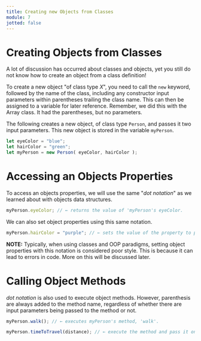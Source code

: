 ```yaml
---
title: Creating new Objects from Classes
module: 7
jotted: false
---
```


# Creating Objects from Classes

A lot of discussion has occurred about classes and objects, yet you still do not know how to create an object from a class definition!

To create a new object "of class type _X_", you need to call the `new` keyword, followed by the name of the class, including any constructor input parameters within parentheses trailing the class name. This can then be assigned to a variable for later reference.  Remember, we did this with the Array class.  It had the parentheses, but no parameters.

The following creates a new object, of class type `Person`, and passes it two input parameters. This new object is stored in the variable `myPerson`.

```js
let eyeColor = "blue";
let hairColor = "green";
let myPerson = new Person( eyeColor, hairColor );
```

# Accessing an Objects Properties

To access an objects properties, we will use the same "_dot notation_" as we learned about with objects data structures.

```js
myPerson.eyeColor; // ← returns the value of 'myPerson's eyeColor.
```

We can also set object properties using this same notation.

```js
myPerson.hairColor = "purple"; // ← sets the value of the property to purple
```

**NOTE:** Typically, when using classes and OOP paradigms, setting object properties with this notation is considered poor style. This is because it can lead to errors in code. More on this will be discussed later.

# Calling Object Methods

_dot notation_ is also used to execute object methods. However, parenthesis are always added to the method name, regardless of whether there are input parameters being passed to the method or not.

```js
myPerson.walk(); // ← executes myPerson's method, 'walk'.

myPerson.timeToTravel(distance); // ← execute the method and pass it one input parameter value.
```
